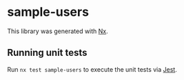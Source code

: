 # sample-users

This library was generated with [Nx](https://nx.dev).

## Running unit tests

Run `nx test sample-users` to execute the unit tests via [Jest](https://jestjs.io).
